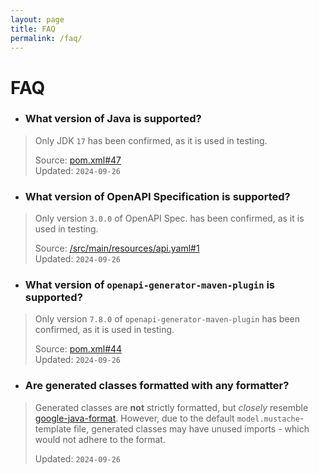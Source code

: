 ```yaml
---
layout: page
title: FAQ
permalink: /faq/
---
```


# FAQ

- ### What version of Java is supported?
> Only JDK `17` has been confirmed, as it is used in testing.
>
> Source: [pom.xml#47](https://github.com/Chrimle/openapi-to-java-records-mustache-templates/blob/main/pom.xml#L47)<br/>
> Updated: `2024-09-26`

- ### What version of OpenAPI Specification is supported?
> Only version `3.0.0` of OpenAPI Spec. has been confirmed, as it is used in testing.
>
> Source: [/src/main/resources/api.yaml#1](https://github.com/Chrimle/openapi-to-java-records-mustache-templates/blob/main/src/main/resources/api.yaml#L1) <br/>
> Updated: `2024-09-26`

- ### What version of `openapi-generator-maven-plugin` is supported?
> Only version `7.8.0` of `openapi-generator-maven-plugin` has been confirmed, as it is used in testing.
>
> Source: [pom.xml#44](https://github.com/Chrimle/openapi-to-java-records-mustache-templates/blob/main/pom.xml#L44)<br/>
> Updated: `2024-09-26`

- ### Are generated classes formatted with any formatter?
> Generated classes are **not** strictly formatted, but _closely_ resemble [google-java-format](https://github.com/google/google-java-format). However, due to the default `model.mustache`-template file, generated classes may have unused imports - which would not adhere to the format.
>
> Updated: `2024-09-26`
